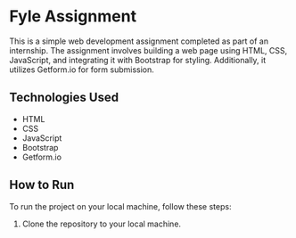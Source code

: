 # Fyle Assignment

This is a simple web development assignment completed as part of an internship. The assignment involves building a web page using HTML, CSS, JavaScript, and integrating it with Bootstrap for styling. Additionally, it utilizes Getform.io for form submission.

## Technologies Used
- HTML
- CSS
- JavaScript
- Bootstrap
- Getform.io


## How to Run
To run the project on your local machine, follow these steps:
1. Clone the repository to your local machine.
